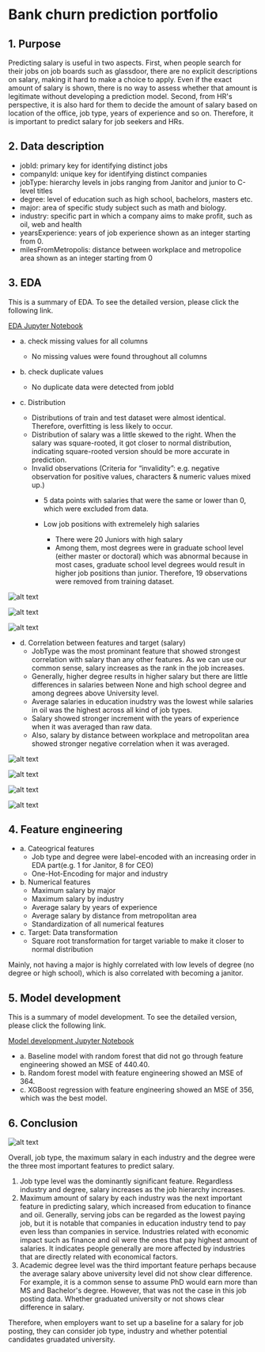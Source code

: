 

# Bank churn prediction portfolio

## 1. Purpose

Predicting salary is useful in two aspects.
First, when people search for their jobs on job boards such as glassdoor, there are no explicit descriptions on salary, making it hard to make a choice to apply. Even if the exact amount of salary is shown, there is no way to assess whether that amount is legitimate without developing a prediction model.
Second, from HR's perspective, it is also hard for them to decide the amount of salary based on location of the office, job type, years of experience and so on. Therefore, it is important to predict salary for job seekers and HRs.


## 2. Data description
* jobId: primary key for identifying distinct jobs
* companyId: unique key for identifying distinct companies
* jobType: hierarchy levels in jobs ranging from Janitor and  junior to C-level titles
* degree: level of education such as high school, bachelors, masters etc.
* major: area of specific study subject such as math and biology.
* industry: specific part in which a company aims to make profit, such as oil, web and health 
* yearsExperience: years of job experience shown as an integer starting from 0.
* milesFromMetropolis: distance between workplace and metropolice area shown as an integer starting from 0



## 3. EDA
This is a summary of EDA. To see the detailed version, please click the following link.

[EDA Jupyter Notebook](https://nbviewer.org/github/hyj-main/portfolio_bank_churn/blob/master/bankchurn_EDA_20221230.html)


* a. check missing values for all columns
    - No missing values were found throughout all columns
* b. check duplicate values
    - No duplicate data were detected from jobId


* c. Distribution
    - Distributions of train and test dataset were almost identical. Therefore, overfitting is less likely to occur.
    - Distribution of salary was a little skewed to the right. When the salary was square-rooted, it got closer to normal distribution, indicating square-rooted version should be more accurate in prediction.
    - Invalid observations (Criteria for “invalidity”: e.g. negative observation for positive values, characters & numeric values mixed up.)
        -  5 data points with salaries that were the same or lower than 0, which were excluded from data.

        - Low job positions with extremelely high salaries
            - There were 20 Juniors with high salary
            - Among them, most degrees were in graduate school level (either master or doctoral) which was abnormal because in most cases, graduate school level degrees would result in higher job positions than junior. Therefore, 19 observations were removed from training dataset.


![alt text](https://github.com/hyj-main/portfolio_salary_pred/blob/master/image/1_1.png)

![alt text](https://github.com/hyj-main/portfolio_salary_pred/blob/master/image/1_2.png)

![alt text](https://github.com/hyj-main/portfolio_salary_pred/blob/master/image/1_3.png)


* d. Correlation between features and target (salary)
    - JobType was the most prominant feature that showed strongest correlation with salary than any other features. As we can use our common sense, salary increases as the rank in the job increases.
    - Generally, higher degree results in higher salary but there are little differences in salaries between None and high school degree and among degrees above University level.
    - Average salaries in education inudstry was the lowest while salaries in oil was the highest across all kind of job types.
    - Salary showed stronger increment with the years of experience when it was averaged than raw data.
    - Also, salary by distance between workplace and metropolitan area showed stronger negative correlation when it was averaged.

![alt text](https://github.com/hyj-main/portfolio_salary_pred/blob/master/image/1_4.png)

![alt text](https://github.com/hyj-main/portfolio_salary_pred/blob/master/image/1_7.png)

![alt text](https://github.com/hyj-main/portfolio_salary_pred/blob/master/image/1_9.png)

![alt text](https://github.com/hyj-main/portfolio_salary_pred/blob/master/image/1_10.png)



## 4. Feature engineering
* a. Cateogrical features
    - Job type and degree were label-encoded with an increasing order in EDA part(e.g. 1 for Janitor, 8 for CEO)
    - One-Hot-Encoding for major and industry
* b. Numerical features
    - Maximum salary by major
    - Maximum salary by industry
    - Average salary by years of experience
    - Average salary by distance from metropolitan area
    - Standardization of all numerical features
* c. Target: Data transformation
    - Square root transformation for target variable to make it closer to normal distribution


Mainly, not having a major is highly correlated with low levels of degree (no degree or high school), which is also correlated with becoming a janitor. 

## 5. Model development
This is a summary of model development. To see the detailed version, please click the following link.

[Model development Jupyter Notebook](https://github.com/hyj-main/portfolio_salary_pred/blob/master/salary_pred_modeling_optuna.ipynb)


* a. Baseline model with random forest that did not go through feature engineering showed an MSE of 440.40.
* b. Random forest model with feature engineering showed an MSE of 364.
* c. XGBoost regression with feature engineering showed an MSE of 356, which was the best model.

## 6. Conclusion

![alt text](https://github.com/hyj-main/portfolio_salary_pred/blob/master/image/1_8.png)


Overall, job type, the maximum salary in each industry and the degree were the three most important features to predict salary.
1) Job type level was the dominantly significant feature. Regardless industry and degree, salary increases as the job hierarchy increases. 
2) Maximum amount of salary by each industry was the next important feature in predicting salary, which increased from education to finance and oil. Generally, serving jobs can be regarded as the lowest paying job, but it is notable that companies in education industry tend to pay even less than companies in service. Industries related with economic impact such as finance and oil were the ones that pay highest amount of salaries. It indicates people generally are more affected by industries that are directly related with economical factors. 
3) Academic degree level was the third important feature perhaps because the average salary above university level did not show clear difference. For example, it is a common sense to assume PhD would earn more than MS and Bachelor's degree. However, that was not the case in this job posting data. Whether graduated university or not shows clear difference in salary.

Therefore, when employers want to set up a baseline for a salary for job posting, they can consider job type, industry and whether potential candidates gruadated university. 
